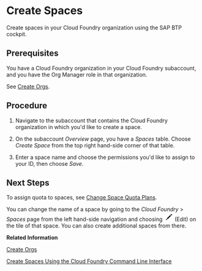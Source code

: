 <!-- loio2f6ed22ccf424dae84345f4500c2d8ea -->

# Create Spaces

Create spaces in your Cloud Foundry organization using the SAP BTP cockpit.



<a name="loio2f6ed22ccf424dae84345f4500c2d8ea__prereq_yys_bjm_qz"/>

## Prerequisites

You have a Cloud Foundry organization in your Cloud Foundry subaccount, and you have the Org Manager role in that organization.

See [Create Orgs](create-orgs-a9b1f54.md).



<a name="loio2f6ed22ccf424dae84345f4500c2d8ea__steps_jgs_mxw_z5"/>

## Procedure

1.  Navigate to the subaccount that contains the Cloud Foundry organization in which you'd like to create a space.

2.  On the subaccount *Overview* page, you have a *Spaces* table. Choose *Create Space* from the top right hand-side corner of that table.

3.  Enter a space name and choose the permissions you'd like to assign to your ID, then choose *Save*.




<a name="loio2f6ed22ccf424dae84345f4500c2d8ea__postreq_mys_qqm_qz"/>

## Next Steps

To assign quota to spaces, see [Change Space Quota Plans](change-space-quota-plans-2a58364.md).

You can change the name of a space by going to the *Cloud Foundry* \> *Spaces* page from the left hand-side navigation and choosing ![](images/Edit_Icon_abfe424.png) \(Edit\) on the tile of that space. You can also create additional spaces from there.

**Related Information**  


[Create Orgs](create-orgs-a9b1f54.md "Once a subaccount is created in the Cloud Foundry environment, you must create an org in order to use it.")

[Create Spaces Using the Cloud Foundry Command Line Interface](create-spaces-using-the-cloud-foundry-command-line-interface-a2e5e29.md "Use the cf create-space command to create spaces in your Cloud Foundry organization using the Cloud Foundry Command Line Interface (cf CLI).")

